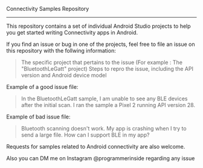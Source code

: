 Connectivity Samples Repository
_____________________________________________________________________________________________________________________________________

This repository contains a set of individual Android Studio projects to help you get started writing Connectivity apps in Android.

If you find an issue or bug in one of the projects, feel free to file an issue on this repository with the follwing information:
> The specific project that pertains to the issue (For example : The "BluetoothLeGatt" project)
> Steps to repro the issue, including the API version and Android device model

Example of a good issue file:
> In the BluetoothLeGatt sample, I am unable to see any BLE devices after the initial scan. I ran the sample a Pixel 2 running API
version 28.

Example of bad issue file:
> Bluetooth scanning doesn't work.
> My app is crashing when I try to send a large file.
> How can I support BLE in my app?

Requests for samples related to Android connectivity are also welcome.

Also you can DM me on Instagram @programmerinside regarding any issue
